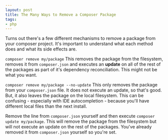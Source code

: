 ```yaml
---
layout: post
title: The Many Ways to Remove a Composer Package
tags:
- php
---
```

Turns out there's a few different mechanisms to remove a package from your composer project.  It's important to understand what each method does and what its side effects are.

`composer remove my/package` This removes the package from the filesystem, removes it from `composer.json` and executes an **update** on all of the rest of the packages as part of it's dependency reconciliation.  This might not be what you want.

`composer remove my/package --no-update` This only removes the package from your `composer.json` file.  It does not execute an update, so that's good.  But, it also leaves the package on the local filesystem.  This can be confusing - especially with IDE autocompletion - because you'll have different local files than the next install.

Remove the line from `composer.json` yourself and then execute `composer update my/package`.  This will remove the package from the filesystem but will not execute an update on the rest of the packages. You've already removed it from `composer.json` yourself so you're set.
